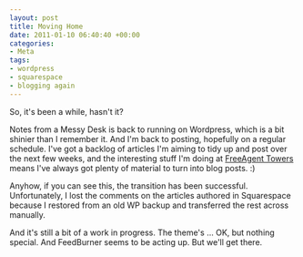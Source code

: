 ```yaml
---
layout: post
title: Moving Home
date: 2011-01-10 06:40:40 +00:00
categories:
- Meta
tags:
- wordpress
- squarespace
- blogging again
---
```

So, it's been a while, hasn't it?

Notes from a Messy Desk is back to running on Wordpress, which is a bit shinier than I remember it. And I'm back to posting, hopefully on a regular schedule. I've got a backlog of articles I'm aiming to tidy up and post over the next few weeks, and the interesting stuff I'm doing at [FreeAgent Towers](http://www.freeagentcentral.com/) means I've always got plenty of material to turn into blog posts. :)

Anyhow, if you can see this, the transition has been successful. Unfortunately, I lost the comments on the articles authored in Squarespace because I restored from an old WP backup and transferred the rest across manually.

And it's still a bit of a work in progress. The theme's ... OK, but nothing special. And FeedBurner seems to be acting up. But we'll get there.

